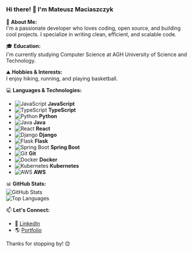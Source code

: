 ### Hi there! 👋 I'm Mateusz Maciaszczyk

🚀 **About Me:**  
I'm a passionate developer who loves coding, open source, and building cool projects. I specialize in writing clean, efficient, and scalable code.

🎓 **Education:**  
I'm currently studying Computer Science at AGH University of Science and Technology.

⛰️ **Hobbies & Interests:**  
I enjoy hiking, running, and playing basketball.

💻 **Languages & Technologies:**  
- ![JavaScript](https://cdn.jsdelivr.net/gh/devicons/devicon/icons/javascript/javascript-original.svg) **JavaScript**  
- ![TypeScript](https://cdn.jsdelivr.net/gh/devicons/devicon/icons/typescript/typescript-original.svg) **TypeScript**  
- ![Python](https://cdn.jsdelivr.net/gh/devicons/devicon/icons/python/python-original.svg) **Python**  
- ![Java](https://cdn.jsdelivr.net/gh/devicons/devicon/icons/java/java-original.svg) **Java**  
- ![React](https://cdn.jsdelivr.net/gh/devicons/devicon/icons/react/react-original.svg) **React**
- ![Django](https://cdn.jsdelivr.net/gh/devicons/devicon/icons/django/django-original.svg) **Django**  
- ![Flask](https://cdn.jsdelivr.net/gh/devicons/devicon/icons/flask/flask-original.svg) **Flask**  
- ![Spring Boot](https://cdn.jsdelivr.net/gh/devicons/devicon/icons/spring/spring-original.svg) **Spring Boot**  
- ![Git](https://cdn.jsdelivr.net/gh/devicons/devicon/icons/git/git-original.svg) **Git**  
- ![Docker](https://cdn.jsdelivr.net/gh/devicons/devicon/icons/docker/docker-original.svg) **Docker**  
- ![Kubernetes](https://cdn.jsdelivr.net/gh/devicons/devicon/icons/kubernetes/kubernetes-plain.svg) **Kubernetes**  
- ![AWS](https://cdn.jsdelivr.net/gh/devicons/devicon/icons/amazonwebservices/amazonwebservices-original.svg) **AWS**  

📊 **GitHub Stats:**  
![GitHub Stats](https://github-readme-stats.vercel.app/api?username=MateuszMaciaszczyk&show_icons=true&theme=radical)  
![Top Languages](https://github-readme-stats.vercel.app/api/top-langs/?username=MateuszMaciaszczyk&layout=compact&theme=radical)  

📫 **Let's Connect:**  
- 🔗 [LinkedIn](https://www.linkedin.com/in/mateusz-maciaszczyk-5621542b8/)
- 🌎 [Portfolio](https://mateuszmaciaszczyk.github.io/portfolio/)

Thanks for stopping by! 😊
